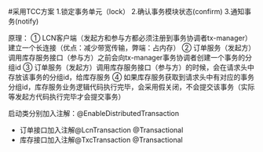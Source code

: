 #采用TCC方案
1.锁定事务单元（lock）
2.确认事务模块状态(confirm)
3.通知事务(notify)

原理：
① LCN客户端（发起方和参与方都必须注册到事务协调者tx-manager）建立一个长连接（优点：减少带宽传输，弊端：占内存）
② 订单服务（发起方）调用库存服务接口（参与方）之前会向tx-manager事务协调者创建一个事务的分组id
③ 订单服务（发起方）调用库存服务接口（参与方）的时候，会在请求头中存放该事务的分组id，给库存服务
④ 如果库存服务获取到请求头中有对应的事务分组id，库存服务业务逻辑代码执行完毕，会采用假关闭，不会提交该事务（实际等发起方代码执行完毕才会提交事务）

启动类分别加入注解：@EnableDistributedTransaction
- 订单接口加入注解@LcnTransaction @Transactional
- 库存接口加入注解@TxcTransaction @Transactional